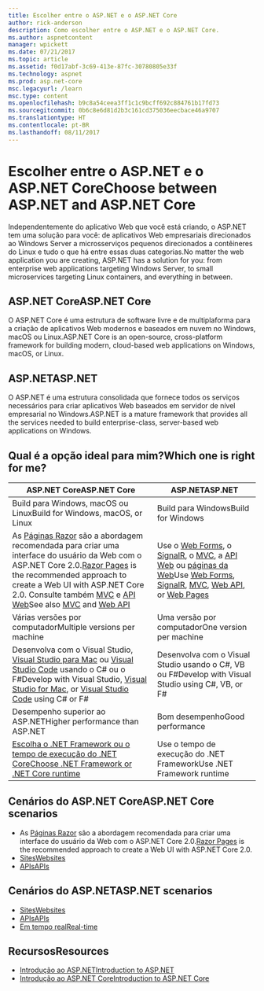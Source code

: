```yaml
---
title: Escolher entre o ASP.NET e o ASP.NET Core
author: rick-anderson
description: Como escolher entre o ASP.NET e o ASP.NET Core.
ms.author: aspnetcontent
manager: wpickett
ms.date: 07/21/2017
ms.topic: article
ms.assetid: f0d17abf-3c69-413e-87fc-30780805e33f
ms.technology: aspnet
ms.prod: asp.net-core
msc.legacyurl: /learn
msc.type: content
ms.openlocfilehash: b9c8a54ceea3ff1c1c9bcff692c884761b17fd73
ms.sourcegitcommit: 0b6c8e6d81d2b3c161cd375036eecbace46a9707
ms.translationtype: HT
ms.contentlocale: pt-BR
ms.lasthandoff: 08/11/2017
---
```

# <a name="choose-between-aspnet-and-aspnet-core"></a><span data-ttu-id="0c497-103">Escolher entre o ASP.NET e o ASP.NET Core</span><span class="sxs-lookup"><span data-stu-id="0c497-103">Choose between ASP.NET and ASP.NET Core</span></span> 

<span data-ttu-id="0c497-104">Independentemente do aplicativo Web que você está criando, o ASP.NET tem uma solução para você: de aplicativos Web empresariais direcionados ao Windows Server a microsserviços pequenos direcionados a contêineres do Linux e tudo o que há entre essas duas categorias.</span><span class="sxs-lookup"><span data-stu-id="0c497-104">No matter the web application you are creating, ASP.NET has a solution for you: from enterprise web applications targeting Windows Server, to small microservices targeting Linux containers, and everything in between.</span></span>

## <a name="aspnet-core"></a><span data-ttu-id="0c497-105">ASP.NET Core</span><span class="sxs-lookup"><span data-stu-id="0c497-105">ASP.NET Core</span></span>

<span data-ttu-id="0c497-106">O ASP.NET Core é uma estrutura de software livre e de multiplaforma para a criação de aplicativos Web modernos e baseados em nuvem no Windows, macOS ou Linux.</span><span class="sxs-lookup"><span data-stu-id="0c497-106">ASP.NET Core is an open-source, cross-platform framework for building modern, cloud-based web applications on Windows, macOS, or Linux.</span></span>

## <a name="aspnet"></a><span data-ttu-id="0c497-107">ASP.NET</span><span class="sxs-lookup"><span data-stu-id="0c497-107">ASP.NET</span></span>

<span data-ttu-id="0c497-108">O ASP.NET é uma estrutura consolidada que fornece todos os serviços necessários para criar aplicativos Web baseados em servidor de nível empresarial no Windows.</span><span class="sxs-lookup"><span data-stu-id="0c497-108">ASP.NET is a mature framework that provides all the services needed to build enterprise-class, server-based web applications on Windows.</span></span>

## <a name="which-one-is-right-for-me"></a><span data-ttu-id="0c497-109">Qual é a opção ideal para mim?</span><span class="sxs-lookup"><span data-stu-id="0c497-109">Which one is right for me?</span></span>

| <span data-ttu-id="0c497-110">ASP.NET Core</span><span class="sxs-lookup"><span data-stu-id="0c497-110">ASP.NET Core</span></span> | <span data-ttu-id="0c497-111">ASP.NET</span><span class="sxs-lookup"><span data-stu-id="0c497-111">ASP.NET</span></span> |
|---|---|
|<span data-ttu-id="0c497-112">Build para Windows, macOS ou Linux</span><span class="sxs-lookup"><span data-stu-id="0c497-112">Build for Windows, macOS, or Linux</span></span>|<span data-ttu-id="0c497-113">Build para Windows</span><span class="sxs-lookup"><span data-stu-id="0c497-113">Build for Windows</span></span>|
|<span data-ttu-id="0c497-114">As [Páginas Razor](xref:mvc/razor-pages/index) são a abordagem recomendada para criar uma interface do usuário da Web com o ASP.NET Core 2.0.</span><span class="sxs-lookup"><span data-stu-id="0c497-114">[Razor Pages](xref:mvc/razor-pages/index) is the recommended approach to create a Web UI with ASP.NET Core 2.0.</span></span> <span data-ttu-id="0c497-115">Consulte também [MVC](xref:mvc/overview) e [API Web](xref:tutorials/first-web-api)</span><span class="sxs-lookup"><span data-stu-id="0c497-115">See also [MVC](xref:mvc/overview) and [Web API](xref:tutorials/first-web-api)</span></span>|<span data-ttu-id="0c497-116">Use o [Web Forms](https://docs.microsoft.com/aspnet/web-forms), o [SignalR](https://docs.microsoft.com/aspnet/signalr), o [MVC](https://docs.microsoft.com/aspnet/mvc), a [API Web](https://docs.microsoft.com/aspnet/web-api/) ou [páginas da Web](https://docs.microsoft.com/aspnet/web-pages)</span><span class="sxs-lookup"><span data-stu-id="0c497-116">Use [Web Forms](https://docs.microsoft.com/aspnet/web-forms), [SignalR](https://docs.microsoft.com/aspnet/signalr), [MVC](https://docs.microsoft.com/aspnet/mvc), [Web API](https://docs.microsoft.com/aspnet/web-api/), or [Web Pages](https://docs.microsoft.com/aspnet/web-pages)</span></span>|
|<span data-ttu-id="0c497-117">Várias versões por computador</span><span class="sxs-lookup"><span data-stu-id="0c497-117">Multiple versions per machine</span></span>|<span data-ttu-id="0c497-118">Uma versão por computador</span><span class="sxs-lookup"><span data-stu-id="0c497-118">One version per machine</span></span>|
|<span data-ttu-id="0c497-119">Desenvolva com o Visual Studio, [Visual Studio para Mac](https://www.visualstudio.com/vs/visual-studio-mac/) ou [Visual Studio Code](https://code.visualstudio.com/) usando o C# ou o F#</span><span class="sxs-lookup"><span data-stu-id="0c497-119">Develop with Visual Studio, [Visual Studio for Mac](https://www.visualstudio.com/vs/visual-studio-mac/), or [Visual Studio Code](https://code.visualstudio.com/) using C# or F#</span></span>|<span data-ttu-id="0c497-120">Desenvolva com o Visual Studio usando o C#, VB ou F#</span><span class="sxs-lookup"><span data-stu-id="0c497-120">Develop with Visual Studio using C#, VB, or F#</span></span>|
|<span data-ttu-id="0c497-121">Desempenho superior ao ASP.NET</span><span class="sxs-lookup"><span data-stu-id="0c497-121">Higher performance than ASP.NET</span></span>|<span data-ttu-id="0c497-122">Bom desempenho</span><span class="sxs-lookup"><span data-stu-id="0c497-122">Good performance</span></span>|
|[<span data-ttu-id="0c497-123">Escolha o .NET Framework ou o tempo de execução do .NET Core</span><span class="sxs-lookup"><span data-stu-id="0c497-123">Choose .NET Framework or .NET Core runtime</span></span>](https://docs.microsoft.com/dotnet/articles/standard/choosing-core-framework-server)|<span data-ttu-id="0c497-124">Use o tempo de execução do .NET Framework</span><span class="sxs-lookup"><span data-stu-id="0c497-124">Use .NET Framework runtime</span></span>|

## <a name="aspnet-core-scenarios"></a><span data-ttu-id="0c497-125">Cenários do ASP.NET Core</span><span class="sxs-lookup"><span data-stu-id="0c497-125">ASP.NET Core scenarios</span></span>

<!-- update link to Razor Pages mvc movie series when done -->
* <span data-ttu-id="0c497-126">As [Páginas Razor](xref:mvc/razor-pages/index) são a abordagem recomendada para criar uma interface do usuário da Web com o ASP.NET Core 2.0.</span><span class="sxs-lookup"><span data-stu-id="0c497-126">[Razor Pages](xref:mvc/razor-pages/index) is the recommended approach to create a Web UI with ASP.NET Core 2.0.</span></span>
* [<span data-ttu-id="0c497-127">Sites</span><span class="sxs-lookup"><span data-stu-id="0c497-127">Websites</span></span>](xref:tutorials/first-mvc-app/index)
* [<span data-ttu-id="0c497-128">APIs</span><span class="sxs-lookup"><span data-stu-id="0c497-128">APIs</span></span>](xref:tutorials/first-web-api)

## <a name="aspnet-scenarios"></a><span data-ttu-id="0c497-129">Cenários do ASP.NET</span><span class="sxs-lookup"><span data-stu-id="0c497-129">ASP.NET scenarios</span></span>

* [<span data-ttu-id="0c497-130">Sites</span><span class="sxs-lookup"><span data-stu-id="0c497-130">Websites</span></span>](https://docs.microsoft.com/aspnet/mvc)
* [<span data-ttu-id="0c497-131">APIs</span><span class="sxs-lookup"><span data-stu-id="0c497-131">APIs</span></span>](https://docs.microsoft.com/aspnet/web-api)
* [<span data-ttu-id="0c497-132">Em tempo real</span><span class="sxs-lookup"><span data-stu-id="0c497-132">Real-time</span></span>](https://docs.microsoft.com/aspnet/signalr)

## <a name="resources"></a><span data-ttu-id="0c497-133">Recursos</span><span class="sxs-lookup"><span data-stu-id="0c497-133">Resources</span></span>

* [<span data-ttu-id="0c497-134">Introdução ao ASP.NET</span><span class="sxs-lookup"><span data-stu-id="0c497-134">Introduction to ASP.NET</span></span>](https://docs.microsoft.com/aspnet/overview)
* [<span data-ttu-id="0c497-135">Introdução ao ASP.NET Core</span><span class="sxs-lookup"><span data-stu-id="0c497-135">Introduction to ASP.NET Core</span></span>](xref:index)
